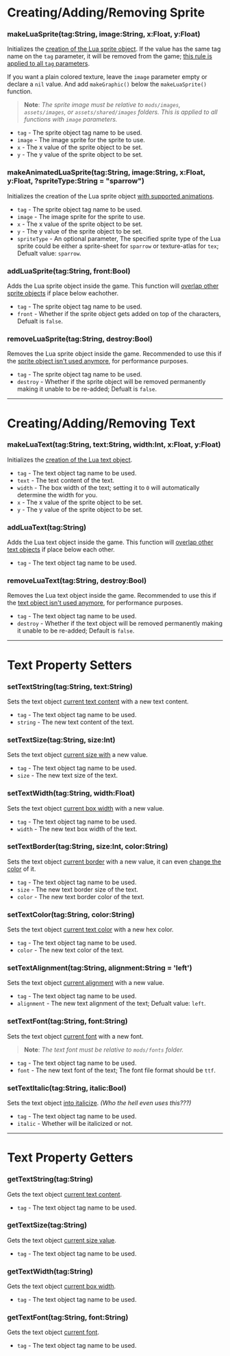 # Creating/Adding/Removing Sprite
### makeLuaSprite(tag:String, image:String, x:Float, y:Float)
Initializes the <ins>creation of the Lua sprite object</ins>. If the value has the same tag name on the `tag` parameter, it will be removed from the game; <ins>this rule is applied to all `tag` parameters</ins>.

If you want a plain colored texture, leave the `image` parameter empty or declare a `nil` value. And add `makeGraphic()` below the `makeLuaSprite()` function.

> **Note**: _The sprite image must be relative to `mods/images`, `assets/images`, or `assets/shared/images` folders. This is applied to all functions with `image` parameters._

- `tag` - The sprite object tag name to be used.
- `image` - The image sprite for the sprite to use.
- `x` - The x value of the sprite object to be set.
- `y` - The y value of the sprite object to be set.

### makeAnimatedLuaSprite(tag:String, image:String, x:Float, y:Float, ?spriteType:String = "sparrow")
Initializes the creation of the Lua sprite object <ins>with supported animations</ins>.

- `tag` - The sprite object tag name to be used.
- `image` - The image sprite for the sprite to use.
- `x` - The x value of the sprite object to be set.
- `y` - The y value of the sprite object to be set.
- `spriteType` - An optional parameter, The specified sprite type of the Lua sprite could be either a sprite-sheet for `sparrow` or texture-atlas for `tex`; Defualt value: `sparrow`.

### addLuaSprite(tag:String, front:Bool)
Adds the Lua sprite object inside the game. This function will <ins>overlap other sprite objects</ins> if place below eachother.

- `tag` - The sprite object tag name to be used.
- `front` - Whether if the sprite object gets added on top of the characters, Defualt is `false`.

### removeLuaSprite(tag:String, destroy:Bool)
Removes the Lua sprite object inside the game. Recommended to use this if the <ins>sprite object isn't used anymore</ins>, for performance purposes.

- `tag` - The sprite object tag name to be used.
- `destroy` - Whether if the sprite object will be removed permanently making it unable to be re-added; Defualt is `false`.

***

# Creating/Adding/Removing Text
### makeLuaText(tag:String, text:String, width:Int, x:Float, y:Float)
Initializes the <ins>creation of the Lua text object</ins>.

- `tag` - The text object tag name to be used.
- `text` - The text content of the text.
- `width` - The box width of the text; setting it to `0` will automatically determine the width for you.
- `x` - The x value of the sprite object to be set.
- `y` - The y value of the sprite object to be set.

### addLuaText(tag:String)
Adds the Lua text object inside the game. This function will <ins>overlap other text objects</ins> if place below each other.

- `tag` - The text object tag name to be used.

### removeLuaText(tag:String, destroy:Bool)
Removes the Lua text object inside the game. Recommended to use this if the <ins>text object isn't used anymore</ins>, for performance purposes.

- `tag` - The text object tag name to be used.
- `destroy` - Whether if the text object will be removed permanently making it unable to be re-added; Default is `false`.

***

# Text Property Setters
### setTextString(tag:String, text:String)
Sets the text object <ins>current text content</ins> with a new text content.

- `tag` - The text object tag name to be used.
- `string` - The new text content of the text.

### setTextSize(tag:String, size:Int)
Sets the text object <ins>current size with</ins> a new value.

- `tag` - The text object tag name to be used.
- `size` - The new text size of the text.

### setTextWidth(tag:String, width:Float)
Sets the text object <ins>current box width</ins> with a new value.

- `tag` - The text object tag name to be used.
- `width` - The new text box width of the text.

### setTextBorder(tag:String, size:Int, color:String)
Sets the text object <ins>current border</ins> with a new value, it can even <ins>change the color</ins> of it.

- `tag` - The text object tag name to be used.
- `size` - The new text border size of the text.
- `color` - The new text border color of the text.

### setTextColor(tag:String, color:String)
Sets the text object <ins>current text color</ins> with a new hex color.

- `tag` - The text object tag name to be used.
- `color` - The new text color of the text.

### setTextAlignment(tag:String, alignment:String = 'left')
Sets the text object <ins>current alignment</ins> with a new value.

- `tag` - The text object tag name to be used.
- `alignment` - The new text alignment of the text; Defualt value: `left`.

### setTextFont(tag:String, font:String)
Sets the text object <ins>current font</ins> with a new font.

> **Note**: _The text font must be relative to `mods/fonts` folder._

- `tag` - The text object tag name to be used.
- `font` - The new text font of the text; The font file format should be `ttf`.

### setTextItalic(tag:String, italic:Bool)
Sets the text object <ins>into italicize</ins>. _(Who the hell even uses this???)_

- `tag` - The text object tag name to be used.
- `italic` - Whether will be italicized or not.

***

# Text Property Getters
### getTextString(tag:String)
Gets the text object <ins>current text content</ins>.

- `tag` - The text object tag name to be used.

### getTextSize(tag:String)
Gets the text object <ins>current size value</ins>.

- `tag` - The text object tag name to be used.

### getTextWidth(tag:String)
Gets the text object <ins>current box width</ins>.

- `tag` - The text object tag name to be used.

### getTextFont(tag:String, font:String)
Gets the text object <ins>current font</ins>.

- `tag` - The text object tag name to be used.
